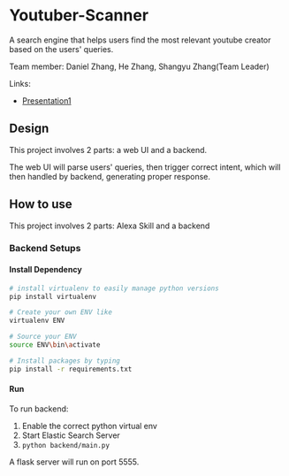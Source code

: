 # Youtuber-Scanner

A search engine that helps users find the most relevant youtube creator based on the users' queries.

Team member: Daniel Zhang, He Zhang, Shangyu Zhang(Team Leader)

Links:
* [Presentation1](https://docs.google.com/presentation/d/1GX61ccG3XShJF-RaaorWcl0rJkzyEUTFnD975_GIYQk/edit?usp=sharing)

## Design

This project involves 2 parts: a web UI and a backend.

The web UI will parse users' queries, then trigger correct intent, which will then handled by backend, generating proper response.

## How to use

This project involves 2 parts: Alexa Skill and a backend

### Backend Setups

#### Install Dependency

```bash
# install virtualenv to easily manage python versions
pip install virtualenv 

# Create your own ENV like
virtualenv ENV

# Source your ENV
source ENV\bin\activate

# Install packages by typing
pip install -r requirements.txt
```

#### Run

To run backend:
1. Enable the correct python virtual env
2. Start Elastic Search Server
2. `python backend/main.py`

A flask server will run on port 5555.
